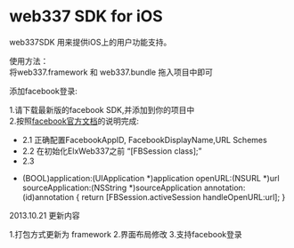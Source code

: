 web337 SDK for iOS
====================

web337SDK 用来提供iOS上的用户功能支持。

使用方法：</br>
将web337.framework 和 web337.bundle 拖入项目中即可

添加facebook登录:</br>

1.请下载最新版的facebook SDK,并添加到你的项目中</br>
2.按照[facebook官方文档](https://developers.facebook.com/docs/ios/getting-started/)的说明完成:</br>
* 2.1 正确配置FacebookAppID, FacebookDisplayName,URL Schemes
* 2.2 在初始化ElxWeb337之前 “[FBSession class];”</br>
* 2.3 

- (BOOL)application:(UIApplication *)application 
            openURL:(NSURL *)url
  sourceApplication:(NSString *)sourceApplication 
         annotation:(id)annotation 
{
    return [FBSession.activeSession handleOpenURL:url]; 
}



2013.10.21 更新内容

1.打包方式更新为 framework
2.界面布局修改
3.支持facebook登录


